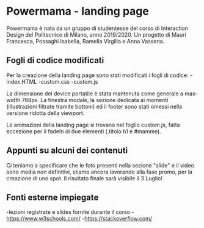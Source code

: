 # Powermama - landing page

Powermama è nata da un gruppo di studentesse del corso di Interaction Design del Politecnico di Milano, anno 2019/2020.
Un progetto di Mauri Francesca, Possaghi Isabella, Ramella Virgilia e Anna Vassena.

## Fogli di codice modificati

Per la creazione della landing page sono stati modificati i fogli di codice:
-index.HTML
-custom.css
-custom.js

La dimensione del device portatile è stata mantenuta come generale a max-width 768px.
La finestra modale, la sezione dedicata ai momenti (illustrazioni filtrate tramite bottoni) ed il footer sono stati omessi nella versione ridotta della viewport.

Le animazioni della landing page si trovano nel foglio custom.js, fatta eccezione per il fadeIn di due elementi (.titolo h1 e #mamme).

## Appunti su alcuni dei contenuti

Ci teniamo a specificare che le foto presenti nella sezione "slide" e il video sono media non definitivi,
stiamo ancora lavorando alla fase promo, per la creazione di uno spot. Il risultato finale sarà visibile il 3 Luglio!

## Fonti esterne impiegate

-lezioni registrate e slides fornite durante il corso
-https://www.w3schools.com/
-https://stackoverflow.com/
